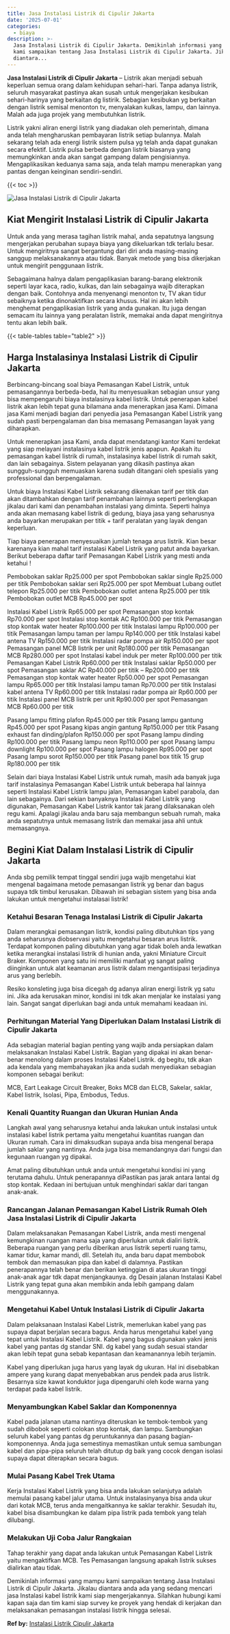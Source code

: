 ```yaml
---
title: Jasa Instalasi Listrik di Cipulir Jakarta
date: '2025-07-01'
categories:
  - biaya
description: >-
  Jasa Instalasi Listrik di Cipulir Jakarta. Demikinlah informasi yang mampu
  kami sampaikan tentang Jasa Instalasi Listrik di Cipulir Jakarta. Jikalau
  diantara...
---
```


**Jasa Instalasi Listrik di Cipulir Jakarta** – Listrik akan menjadi sebuah keperluan semua orang dalam kehidupan sehari-hari. Tanpa adanya listrik, seluruh masyarakat pastinya akan susah untuk mengerjakan kesibukan sehari-harinya yang berkaitan dg listirik. Sebagian kesibukan yg berkaitan dengan listrik semisal menonton tv, menyalakan kulkas, lampu, dan lainnya. Malah ada juga projek yang membutuhkan listrik.

Listrik yakni aliran energi listrik yang diadakan oleh pemerintah, dimana anda telah mengharuskan pembayaran listrik setiap bulannya. Malah sekarang telah ada energi listrik sistem pulsa yg telah anda dapat gunakan secara efektif. Listrik pulsa berbeda dengan listrik biasanya yang memungkinkan anda akan sangat gampang dalam pengisiannya. Mengaplikasikan keduanya sama saja, anda telah mampu menerapkan yang pantas dengan keinginan sendiri-sendiri.

{{< toc >}}

![Jasa Instalasi Listrik di Cipulir Jakarta](/images/instalasi-listrik-murah21.png)

## Kiat Mengirit Instalasi Listrik di Cipulir Jakarta

Untuk anda yang merasa tagihan listrik mahal, anda sepatutnya langsung mengerjakan perubahan supaya biaya yang dikeluarkan tdk terlalu besar. Untuk mengiritnya sangat bergantung dari diri anda masing-masing sanggup melaksanakannya atau tidak. Banyak metode yang bisa dikerjakan untuk mengirit penggunaan listrik.

Sebagaimana halnya dalam pengaplikasian barang-barang elektronik seperti layar kaca, radio, kulkas, dan lain sebagainya wajib diterapkan dengan baik. Contohnya anda menyenangi menonton tv, TV akan tidur sebaiknya ketika dinonaktifkan secara khusus. Hal ini akan lebih menghemat pengaplikasian listrik yang anda gunakan. Itu juga dengan semacam itu lainnya yang peralatan listrik, memakai anda dapat mengiritnya tentu akan lebih baik.

{{< table-tables table="table2" >}}

## Harga Instalasinya Instalasi Listrik di Cipulir Jakarta

Berbincang-bincang soal biaya Pemasangan Kabel Listrik, untuk pemasangannya berbeda-beda, hal itu menyesuaikan sebagian unsur yang bisa mempengaruhi biaya instalasinya kabel listrik. Untuk penerapan kabel listrik akan lebih tepat guna bilamana anda menerapkan jasa Kami. Dimana jasa Kami menjadi bagian dari penyedia jasa Pemasangan Kabel Listrik yang sudah pasti berpengalaman dan bisa memasang Pemasangan layak yang diharapkan.

Untuk menerapkan jasa Kami, anda dapat mendatangi kantor Kami terdekat yang siap melayani instalasinya kabel listrik jenis apapun. Apakah itu pemasangan kabel listrik di rumah, instalasinya kabel listrik di rumah sakit, dan lain sebagainya. Sistem pelayanan yang dikasih pastinya akan sungguh-sungguh memuaskan karena sudah ditangani oleh spesialis yang professional dan berpengalaman.

Untuk biaya Instalasi Kabel Listrik sekarang dikenakan tarif per titik dan akan ditambahkan dengan tarif penambahan lainnya seperti perlengkapan jikalau dari kami dan penambahan instalasi yang diminta. Seperti halnya anda akan memasang kabel listrik di gedung, biaya jasa yang seharusnya anda bayarkan merupakan per titik + tarif peralatan yang layak dengan keperluan.

Tiap biaya penerapan menyesuaikan jumlah tenaga arus listrik. Kian besar karenanya kian mahal tarif instalasi Kabel Listrik yang patut anda bayarkan. Berikut beberapa daftar tarif Pemasangan Kabel Listrik yang mesti anda ketahui !

Pembobokan saklar Rp25.000 per spot Pembobokan saklar single Rp25.000 per titik Pembobokan saklar seri Rp25.000 per spot Membuat Lubang outlet telepon Rp25.000 per titik Pembobokan outlet antena Rp25.000 per titik Pembobokan outlet MCB Rp45.000 per spot

Instalasi Kabel Listrik Rp65.000 per spot Pemasangan stop kontak Rp70.000 per spot Instalasi stop kontak AC Rp100.000 per titik Pemasangan stop kontak water heater Rp100.000 per titik Instalasi lampu Rp100.000 per titik Pemasangan lampu taman per lampu Rp140.000 per titik Instalasi kabel antena TV Rp150.000 per titik Instalasi radar pompa air Rp150.000 per spot Pemasangan panel MCB listrik per unit Rp180.000 per titik Pemasangan MCB Rp280.000 per spot Instalasi kabel induk per meter Rp100.000 per titik Pemasangan Kabel Listrik Rp60.000 per titik Instalasi saklar Rp50.000 per spot Pemasangan saklar AC Rp40.000 per titik – Rp200.000 per titik Pemasangan stop kontak water heater Rp50.000 per spot Pemasangan lampu Rp65.000 per titik Instalasi lampu taman Rp70.000 per titik Instalasi kabel antena TV Rp60.000 per titik Instalasi radar pompa air Rp60.000 per titik Instalasi panel MCB listrik per unit Rp90.000 per spot Pemasangan MCB Rp60.000 per titik

Pasang lampu fitting plafon Rp45.000 per titik Pasang lampu gantung Rp45.000 per spot Pasang kipas angin gantung Rp150.000 per titik Pasang exhaust fan dinding/plafon Rp150.000 per spot Pasang lampu dinding Rp100.000 per titik Pasang lampu neon Rp110.000 per spot Pasang lampu downlight Rp100.000 per spot Pasang lampu halogen Rp95.000 per spot Pasang lampu sorot Rp150.000 per titik Pasang panel box titik 15 grup Rp180.000 per titik

Selain dari biaya Instalasi Kabel Listrik untuk rumah, masih ada banyak juga tarif instalasinya Pemasangan Kabel Listrik untuk beberapa hal lainnya seperti Instalasi Kabel Listrik lampu jalan, Pemasangan kabel parabola, dan lain sebagainya. Dari sekian banyaknya Instalasi Kabel Listrik yang digunakan, Pemasangan Kabel Listrik kantor tak jarang dilaksanakan oleh regu kami. Apalagi jikalau anda baru saja membangun sebuah rumah, maka anda sepatutnya untuk memasang listrik dan memakai jasa ahli untuk memasangnya.

## Begini Kiat Dalam Instalasi Listrik di Cipulir Jakarta


Anda sbg pemilik tempat tinggal sendiri juga wajib mengetahui kiat mengenal bagaimana metode pemasangan listrik yg benar dan bagus supaya tdk timbul kerusakan. Dibawah ini sebagian sistem yang bisa anda lakukan untuk mengetahui instalasai listrik!

### Ketahui Besaran Tenaga Instalasi Listrik di Cipulir Jakarta

Dalam merangkai pemasangan listrik, kondisi paling dibutuhkan tips yang anda seharusnya diobservasi yaitu mengetahui besaran arus listrik. Terdapat komponen paling dibutuhkan yang agar tidak boleh anda lewatkan ketika merangkai instalasi listrik di hunian anda, yakni Miniature Circuit Braker. Komponen yang satu ini memiliki manfaat yg sangat paling diinginkan untuk alat keamanan arus listrik dalam mengantisipasi terjadinya arus yang berlebih.

Resiko konsleting juga bisa dicegah dg adanya aliran energi listrik yg satu ini. Jika ada kerusakan minor, kondisi ini tdk akan menjalar ke instalasi yang lain. Sangat sangat diperlukan bagi anda untuk memahami keadaan ini.

### Perhitungan Material Yang Diperlukan Dalam Instalasi Listrik di Cipulir Jakarta

Ada sebagian material bagian penting yang wajib anda persiapkan dalam melaksanakan Instalasi Kabel Listrik. Bagian yang dipakai ini akan benar-benar menolong dalam proses Instalasi Kabel Listrik. dg begitu, tdk akan ada kendala yang membahayakan jika anda sudah menyediakan sebagian komponen sebagai berikut:

MCB, Eart Leakage Circuit Breaker, Boks MCB dan ELCB, Sakelar, saklar, Kabel listrik, Isolasi, Pipa, Embodus, Tedus.

### Kenali Quantity Ruangan dan Ukuran Hunian Anda

Langkah awal yang seharusnya ketahui anda lakukan untuk instalasi untuk instalasi kabel listrik pertama yaitu mengetahui kuantitas ruangan dan Ukuran rumah. Cara ini dimaksudkan supaya anda bisa mengenal berapa jumlah saklar yang nantinya. Anda juga bisa memandangnya dari fungsi dan kegunaan ruangan yg dipakai.

Amat paling dibutuhkan untuk anda untuk mengetahui kondisi ini yang terutama dahulu. Untuk penerapannya diPastikan pas jarak antara lantai dg stop kontak. Kedaan ini bertujuan untuk menghindari saklar dari tangan anak-anak.

### Rancangan Jalanan Pemasangan Kabel Listrik Rumah Oleh Jasa Instalasi Listrik di Cipulir Jakarta

Dalam melaksanakan Pemasangan Kabel Listrik, anda mesti mengenal kemungkinan ruangan mana saja yang diperlukan untuk dialiri listrik. Beberapa ruangan yang perlu diberikan arus listrik seperti ruang tamu, kamar tidur, kamar mandi, dll. Setelah itu, anda baru dapat membobok tembok dan memasukan pipa dan kabel di dalamnya. Pastikan penerapannya telah benar dan berikan ketinggian di atas ukuran tinggi anak-anak agar tdk dapat menjangkaunya. dg Desain jalanan Instalasi Kabel Listrik yang tepat guna akan membikin anda lebih gampang dalam menggunakannya.

### Mengetahui Kabel Untuk Instalasi Listrik di Cipulir Jakarta

Dalam pelaksanaan Instalasi Kabel Listrik, memerlukan kabel yang pas supaya dapat berjalan secara bagus. Anda harus mengetahui kabel yang tepat untuk Instalasi Kabel Listrik. Kabel yang bagus digunakan yakni jenis kabel yang pantas dg standar SNI. dg kabel yang sudah sesuai standar akan lebih tepat guna sebab kepantasan dan keamanannya lebih terjamin.

Kabel yang diperlukan juga harus yang layak dg ukuran. Hal ini disebabkan ampere yang kurang dapat menyebabkan arus pendek pada arus listrik. Besarnya size kawat konduktor juga dipengaruhi oleh kode warna yang terdapat pada kabel listrik.

### Menyambungkan Kabel Saklar dan Komponennya

Kabel pada jalanan utama nantinya diteruskan ke tembok-tembok yang sudah dibobok seperti colokan stop kontak, dan lampu. Sambungkan seluruh kabel yang pantas dg peruntukannya dan pasang bagian-komponennya. Anda juga semestinya memastikan untuk semua sambungan kabel dan pipa-pipa seluruh telah ditutup dg baik yang cocok dengan isolasi supaya dapat diterapkan secara bagus.

### Mulai Pasang Kabel Trek Utama

Kerja Instalasi Kabel Listrik yang bisa anda lakukan selanjutya adalah memulai pasang kabel jalur utama. Untuk instalasinyanya bisa anda ukur dari kotak MCB, terus anda mengaitkannya ke saklar terakhir. Sesudah itu, kabel bisa disambungkan ke dalam pipa listrik pada tembok yang telah dilubangi.

### Melakukan Uji Coba Jalur Rangkaian

Tahap terakhir yang dapat anda lakukan untuk Pemasangan Kabel Listrik yaitu mengaktifkan MCB. Tes Pemasangan langsung apakah listrik sukses dialirkan atau tidak.

Demikinlah informasi yang mampu kami sampaikan tentang Jasa Instalasi Listrik di Cipulir Jakarta. Jikalau diantara anda ada yang sedang mencari jasa Instalasi kabel listrik kami siap mengerjakannya. Silahkan hubungi kami kapan saja dan tim kami siap survey ke proyek yang hendak di kerjakan dan melaksanakan pemasangan instalasi listrik hingga selesai.

**Ref by:** [Instalasi Listrik Cipulir Jakarta](https://id.wikipedia.org/wiki/Instalasi)
